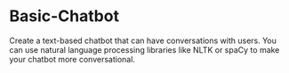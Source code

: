 # Basic-Chatbot
Create a text-based chatbot that can have conversations with users. You can use natural language processing libraries like NLTK or spaCy to make your chatbot more conversational.
